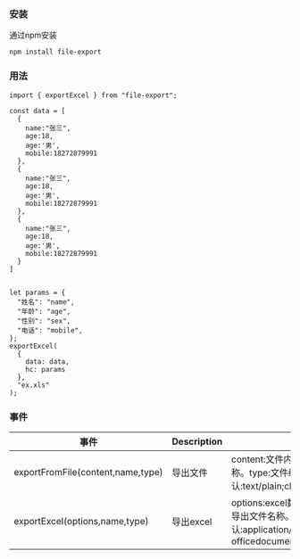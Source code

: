 ### 安装

通过npm安装
```
npm install file-export
```

### 用法

```
import { exportExcel } from "file-export";

const data = [
  { 
    name:"张三",
    age:18,
    age:'男',
    mobile:18272879991
  },
  { 
    name:"张三",
    age:18,
    age:'男',
    mobile:18272879991
  },
  { 
    name:"张三",
    age:18,
    age:'男',
    mobile:18272879991
  }
]


let params = {
  "姓名": "name",
  "年龄": "age",
  "性别": "sex",
  "电话": "mobile",
};
exportExcel(
  {
    data: data,
    hc: params
  },
  "ex.xls"
);

```

### 事件

| 事件                             | Description | 参数                                                                                                                   |
|--------------------------------|-------------|----------------------------------------------------------------------------------------------------------------------|
| exportFromFile(content,name,type) | 导出文件        | content:文件内容。name:导出文件名称。type:文件编码类型(默认:text/plain;charset=utf-8)                                                    |
| exportExcel(options,name,type) | 导出excel     | options:excel数据(表头，表体)。name:导出文件名称。type:文件编码类型(默认:application/vnd.openxmlformats-officedocument.spreadsheetml.sheet) |

